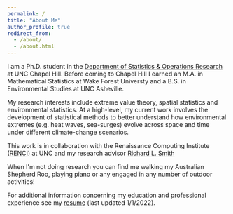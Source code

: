 ```yaml
---
permalink: /
title: "About Me"
author_profile: true
redirect_from: 
  - /about/
  - /about.html
---
```


I am a Ph.D. student in the [Department of Statistics & Operations Research](https://stor.unc.edu/) at UNC Chapel Hill. Before coming to Chapel Hill I earned an M.A. in Mathematical Statistics at Wake Forest Universty and a B.S. in Environmental Studies at UNC Asheville.

My research interests include extreme value theory, spatial statistics and environmental statistics.  At a high-level, my current work involves the development of statistical methods to better understand how environmental extremes (e.g. heat waves, sea-surges) evolve across space and time under different climate-change scenarios.

This work is in collaboration with the Renaissance Computing Institute [(RENCI)](https://renci.org/) at UNC and my research advisor [Richard L. Smith](https://sph.unc.edu/adv_profile/richard-smith-phd/.)

When I'm not doing research you can find me walking my Australian Shepherd Roo, playing piano or any engaged in any number of outdoor activities!

For additional information concerning my education and professional experience see my [resume](/resume.pdf) (last updated 1/1/2022).
